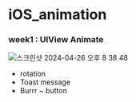 # iOS_animation

### week1 : UIView Animate
![스크린샷 2024-04-26 오후 8 38 48](https://github.com/oyslucy/iOS_animation/assets/84556636/16a7e36b-1f67-4f5c-bcef-56d030a91722)

- rotation
- Toast message
- Burrr ~ button
